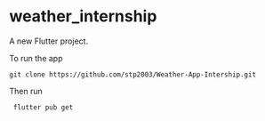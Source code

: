 # weather_internship

A new Flutter project.

To run the app

```git clone https://github.com/stp2003/Weather-App-Intership.git ```

Then run

``` flutter pub get```
